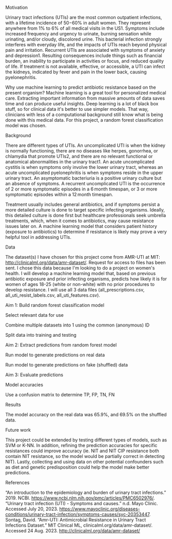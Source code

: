 Motivation

Urinary tract infections (UTIs) are the most common outpatient infections, with a lifetime incidence of 50−60% in adult women. They represent anywhere from 1% to 6% of all medical visits in the US1. Symptoms include increased frequency and urgency to urinate, burning sensation while urinating, and/or cloudy, discolored urine. This bacterial infection strongly interferes with everyday life, and the impacts of UTIs reach beyond physical pain and irritation. Recurrent UTIs are associated with symptoms of anxiety and depression1. Resulting consequences include things such as financial burden, an inability to participate in activities or focus, and reduced quality of life. If treatment is not available, effective, or accessible, a UTI can infect the kidneys, indicated by fever and pain in the lower back, causing pyelonephritis.

Why use machine learning to predict antibiotic resistance based on the present organism? Machine learning is a great tool for personalized medical care. Extracting important information from massive amounts of data saves time and can produce useful insights. Deep learning is a lot of black box stuff, so for clinical data it's better to use simpler models. That way, clinicians with less of a computational background still know what is being done with this medical data. For this project, a random forest classification model was chosen.



Background

There are different types of UTIs. An uncomplicated UTI is when the kidney is normally functioning, there are no diseases like herpes, gonorrhea, or chlamydia that promote UTIs2, and there are no relevant functional or anatomical abnormalities in the urinary tract1. An acute uncomplicated cystitis is when symptoms only involve the lower urinary tract, whereas an acute uncomplicated pyelonephritis is when symptoms reside in the upper urinary tract. An asymptomatic bacteriuria is a positive urinary culture but an absence of symptoms. A recurrent uncomplicated UTI is the occurrence of 2 or more symptomatic episodes in a 6 month timespan, or 3 or more symptomatic episodes within a 12 month timespan. 

Treatment usually includes general antibiotics, and if symptoms persist a more detailed culture is done to target specific infecting organisms. Ideally, this detailed culture is done first but healthcare professionals seek umbrella treatments, which, when it comes to antibiotics, may cause resistance issues later on. A machine learning model that considers patient history (exposure to antibiotics) to determine if resistance is likely may prove a very helpful tool in addressing UTIs.



Data

The dataset(s) I have chosen for this project come from AMR-UTI at MIT: http://clinicalml.org/data/amr-dataset/. Request for access to files has been sent. I chose this data because I'm looking to do a project on women's health. I will develop a machine learning model that, based on previous antibiotic exposure and prior infecting organisms, predicts how likely it is for women of ages 18-25 (white or non-white) with no prior procedures to develop resistance. I will use all 3 data files (all_prescriptions.csv, all_uti_resist_labels.csv, all_uti_features.csv).




Aim 1: Build random forest classification model


Select relevant data for use


Combine multiple datasets into 1 using the common (anonymous) ID


Split data into training and testing




Aim 2: Extract predictions from random forest model


Run model to generate predictions on real data


Run model to generate predictions on fake (shuffled) data




Aim 3: Evaluate predictions
 

Model accuracies


Use a confusion matrix to determine TP, FP, TN, FN



Results


The model accuracy on the real data was 65.9%, and 69.5% on the shuffled data. 



Future work

This project could be extended by testing different types of models, such as SVM or K-NN. In addition, refining the prediction accuracies for specific resistances could improve accuracy (ie. NIT and NIT CIP resistance both contain NIT resistance, so the model would be partially correct in detecting NIT). Lastly, collecting and using data on other potential confounders such as diet and genetic predisposition could help the model make better predictions.



References

“An introduction to the epidemiology and burden of urinary tract infections.” 2019. NCBI. https://www.ncbi.nlm.nih.gov/pmc/articles/PMC6502976/.
“Urinary tract infection (UTI) - Symptoms and causes.” n.d. Mayo Clinic. Accessed July 20, 2023. https://www.mayoclinic.org/diseases-conditions/urinary-tract-infection/symptoms-causes/syc-20353447.
Sontag, David. “Amr-UTI: Antimicrobial Resistance in Urinary Tract Infections Dataset.” MIT Clinical ML, clinicalml.org/data/amr-dataset/. Accessed 24 Aug. 2023. http://clinicalml.org/data/amr-dataset/
